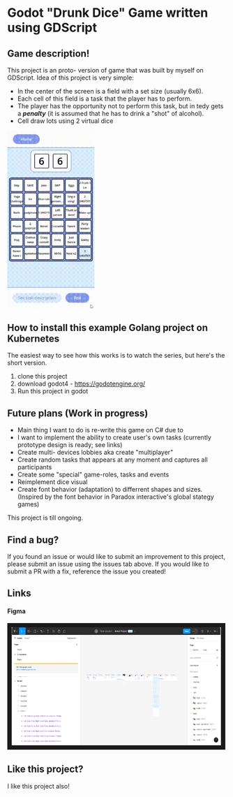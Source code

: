 # Godot "Drunk Dice" Game written using GDScript  

## Game description!

This project is an proto- version of game that was built by myself on GDScript. Idea of this project is very simple:

- In the center of the screen is a field with a set size (usually 6x6).
- Each cell of this field is a task that the player has to perform.
- The player has the opportunity not to perform this task, but in tedy gets a ***penalty*** (it is assumed that he has to drink a "shot" of alcohol).
- Cell draw lots using 2 virtual dice

<img src="docs/screenshots/game-gif.gif" alt="demo" width="200"/>

## How to install this example Golang project on Kubernetes

The easiest way to see how this works is to watch the series, but here's the short version.

1. clone this project
2. download godot4 - https://godotengine.org/
3. Run this project in godot

## Future plans (Work in progress)

- Main thing I want to do is re-write this game on C# due to 
- I want to implement the ability to create user's own tasks (currently prototype design is ready; see links) 
- Create multi- devices lobbies aka create "multiplayer"
- Create random tasks that appears at any moment and captures all participants
- Create some "special" game-roles, tasks and events
- Reimplement dice visual
- Create font behavior (adaptation) to differrent shapes and sizes. (Inspired by the font behavior in Paradox interactive's global stategy games)
  
This project is till ongoing.

## Find a bug?

If you found an issue or would like to submit an improvement to this project, please submit an issue using the issues tab above. If you would like to submit a PR with a fix, reference the issue you created!

## Links
#### Figma
<a href="https://www.figma.com/design/LUNOSJlPwwujPWMNvk9GP3/Johan-Project?node-id=22-2&t=cFvgWe1L6gq8ARFx-1" target="_blank">
  <img src="/docs/screenshots/figma.png" alt="Figma prototype" width="480" height="270" border="10" />
</a>


## Like this project?

I like this project also!
